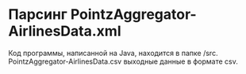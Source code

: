 # Парсинг PointzAggregator-AirlinesData.xml

Код программы, написанной на Java, находится в папке /src.
PointzAggregator-AirlinesData.csv выходные данные в формате csv.
